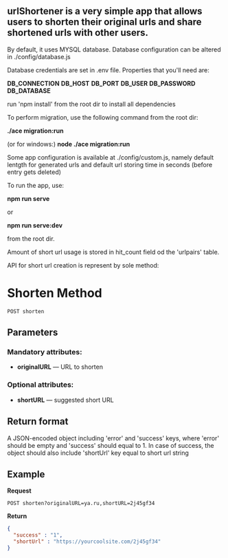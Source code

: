 ## urlShortener is a very simple app that allows users to shorten their original urls and share shortened urls with other users.

By default, it uses MYSQL database. Database configuration can be altered in ./config/database.js

Database credentials are set in .env file.
Properties that you'll need are:

**DB_CONNECTION**
**DB_HOST**
**DB_PORT**
**DB_USER**
**DB_PASSWORD**
**DB_DATABASE**

run 'npm install' from the root dir to install all dependencies

To perform migration, use the following command from the root dir:

**./ace migration:run**

(or for windows:)
**node ./ace migration:run**

Some app configuration is available at ./config/custom.js, 
namely default lentgth for generated urls and default url storing time in seconds (before entry gets deleted)

To run the app, use:

**npm run serve**

or 

**npm run serve:dev**

from the root dir.



Amount of short url usage is stored in hit_count field od the 'urlpairs' table.

API for short url creation is represent by sole method:

# Shorten Method

	POST shorten

## Parameters

### Mandatory attributes:

- **originalURL** — URL to shorten

### Optional attributes:

- **shortURL** — suggested short URL

## Return format
A JSON-encoded object including 'error' and 'success' keys, where 'error' should be empty and 'success' should equal to 1.
In case of success, the object should also include 'shortUrl' key equal to short url string



## Example
**Request**

    POST shorten?originalURL=ya.ru,shortURL=2j45gf34


**Return**
``` json
{
  "success" : "1", 
  "shortUrl" : "https://yourcoolsite.com/2j45gf34"
}
```